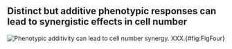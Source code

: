 ## Distinct but additive phenotypic responses can lead to synergistic effects in cell number








![**Phenotypic additivity can lead to cell number synergy.** XXX.](./Figures/Figure4.svg){#fig:FigFour}

